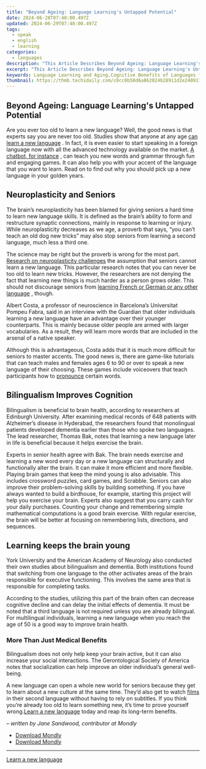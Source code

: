 ```yaml
---
title: "Beyond Ageing: Language Learning's Untapped Potential"
date: 2024-06-28T07:40:00.497Z
updated: 2024-06-29T07:40:00.497Z
tags:
  - speak
  - english
  - learning
categories:
  - languages
description: "This Article Describes Beyond Ageing: Language Learning's Untapped Potential"
excerpt: "This Article Describes Beyond Ageing: Language Learning's Untapped Potential"
keywords: Language Learning and Aging,Cognitive Benefits of Languages for Seniors,Multilingualism and Senior Wellness,Learning New Languages as Adults,Age-Inclusive Language Education Programs,Geriatric Linguistics,Educational Horizons for the Elderly
thumbnail: https://thmb.techidaily.com/c8cc0b50d6a862024b28911d2e2409173d05c3a9fcb60009ede2fce73e839885.jpg
---
```


## Beyond Ageing: Language Learning's Untapped Potential

 Are you ever too old to learn a new language? Well, the good news is that experts say you are never too old. Studies show that anyone at any age [can learn a new language](https://www.huffingtonpost.com/ronna-benjamin/learning-a-new-language%5Fb%5F5608187.html) . In fact, it is even easier to start speaking in a foreign language now with all the advanced technology available on the market. [A chatbot, for instance](https://shop.mondly.com/affiliate.php?ACCOUNT=ATISTUDI&AFFILIATE=108875&PATH=https://www.mondly.com?AFFILIATE=108875) , can teach you new words and grammar through fun and engaging games. It can also help you with your accent of the language that you want to learn. Read on to find out why you should pick up a new language in your golden years.

## Neuroplasticity and Seniors

 The brain’s neuroplasticity has been blamed for giving seniors a hard time to learn new language skills. It is defined as the brain’s ability to form and restructure synaptic connections, mainly in response to learning or injury. While neuroplasticity decreases as we age, a proverb that says, “you can’t teach an old dog new tricks” may also stop seniors from learning a second language, much less a third one.

 The science may be right but the proverb is wrong for the most part. [Research on neuroplasticity challenges](http://hci.ucsd.edu/234/234ExtraReading/BachYRitaKercel2003SensorySubstitution.pdf) the assumption that seniors cannot learn a new language. This particular research notes that you can never be too old to learn new tricks. However, the researchers are not denying the fact that learning new things is much harder as a person grows older. This should not discourage seniors from [learning French or German or any other language](https://shop.mondly.com/affiliate.php?ACCOUNT=ATISTUDI&AFFILIATE=108875&PATH=https://www.mondly.com?AFFILIATE=108875) , though.

 Albert Costa, a professor of neuroscience in Barcelona’s Universitat Pompeu Fabra, said in an interview with the Guardian that older individuals learning a new language have an advantage over their younger counterparts. This is mainly because older people are armed with larger vocabularies. As a result, they will learn more words that are included in the arsenal of a native speaker.
  
 Although this is advantageous, Costa adds that it is much more difficult for seniors to master accents. The good news is, there are game-like tutorials that can teach males and females ages 6 to 90 or over to speak a new language of their choosing. These games include voiceovers that teach participants how to [pronounce](https://shop.mondly.com/affiliate.php?ACCOUNT=ATISTUDI&AFFILIATE=108875&PATH=https://www.mondly.com?AFFILIATE=108875) certain words.

## **Bilingualism Improves Cognition**

 Bilingualism is beneficial to brain health, according to researchers at Edinburgh University. After examining medical records of 648 patients with Alzheimer’s disease in Hyderabad, the researchers found that monolingual patients developed dementia earlier than those who spoke two languages. The lead researcher, Thomas Bak, notes that learning a new language later in life is beneficial because it helps exercise the brain.

 Experts in senior health agree with Bak. The brain needs exercise and learning a new word every day or a new language can structurally and functionally alter the brain. It can make it more efficient and more flexible. Playing brain games that keep the mind young is also advisable. This includes crossword puzzles, card games, and Scrabble. Seniors can also improve their problem-solving skills by building something. If you have always wanted to build a birdhouse, for example, starting this project will help you exercise your brain. Experts also suggest that you carry cash for your daily purchases. Counting your change and remembering simple mathematical computations is a good brain exercise. With regular exercise, the brain will be better at focusing on remembering lists, directions, and sequences.

## **Learning keeps the brain young**

 York University and the American Academy of Neurology also conducted their own studies about bilingualism and dementia. Both institutions found that switching from one language to the other activates areas of the brain responsible for executive functioning. This involves the same area that is responsible for completing tasks.

 According to the studies, utilizing this part of the brain often can decrease cognitive decline and can delay the initial effects of dementia. It must be noted that a third language is not required unless you are already bilingual. For multilingual individuals, learning a new language when you reach the age of 50 is a good way to improve brain health.

### **More Than Just Medical Benefits**

 Bilingualism does not only help keep your brain active, but it can also increase your social interactions. The Gerontological Society of America notes that socialization can help improve an older individual’s general well-being.

 A new language can open a whole new world for seniors because they get to learn about a new culture at the same time. They’d also get to watch [films](https://shop.mondly.com/affiliate.php?ACCOUNT=ATISTUDI&AFFILIATE=108875&PATH=https://www.mondly.com?AFFILIATE=108875) in their second language without having to rely on subtitles. If you think you’re already too old to learn something new, it’s time to prove yourself wrong.[Learn a new language](https://shop.mondly.com/affiliate.php?ACCOUNT=ATISTUDI&AFFILIATE=108875&PATH=https://www.mondly.com?AFFILIATE=108875) today and reap its long-term benefits.

_– written by Jane Sandwood, contributor at Mondly_

* [Download Mondly](https://www.facebook.com/sharer/sharer.php?u=https%3A%2F%2Fwww.mondly.com%2Fblog%2Fbenefits-learning-new-language-senior-years%2F&t=The+Benefits+of+Learning+a+New+Language+in+Your+Senior+Years%C2%A0 "Share on Facebook")
* [Download Mondly](https://shop.mondly.com/affiliate.php?ACCOUNT=ATISTUDI&AFFILIATE=108875&PATH=https://www.mondly.com?AFFILIATE=108875)

---

[Learn a new language](https://adjt.mondly.com/5ixfg4k?campaign=blog-post-id-1086&fallback=https%3A%2F%2Fapp.mondly.com%3Futm%5Fmedium%3Dblog%5Fblog-post-id-1086%26utm%5Fsource%3Dblog-post-id-1086&redirect%5Fmacos=https%3A%2F%2Fapp.mondly.com%3Futm%5Fmedium%3Dblog%5Fblog-post-id-1086%26utm%5Fsource%3Dblog-post-id-1086&redirect%5Fandroid=https%3A%2F%2Fplay.google.com%2Fstore%2Fapps%2Fdetails%3Fid%3Dcom.atistudios.mondly.languages%3Futm%5Fmedium%3Dblog%5Fblog-post-id-1086%26utm%5Fsource%3Dblog-post-id-1086&redirect%5Fios=https%3A%2F%2Fapps.apple.com%2Fapp%2Fapple-store%2Fid987873536%3Fpt%3D78954800%26ct%3Dblog-post-id-1086%26mt%3D8 "Learn a new language")

<ins class="adsbygoogle"
     style="display:block"
     data-ad-format="autorelaxed"
     data-ad-client="ca-pub-7571918770474297"
     data-ad-slot="1223367746"></ins>



<ins class="adsbygoogle"
     style="display:block"
     data-ad-client="ca-pub-7571918770474297"
     data-ad-slot="8358498916"
     data-ad-format="auto"
     data-full-width-responsive="true"></ins>


